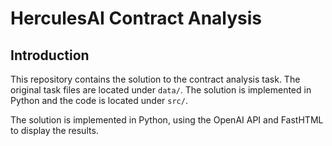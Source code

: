 # HerculesAI Contract Analysis

## Introduction
This repository contains the solution to the contract analysis task. The original task files are located under `data/`. The solution is implemented in Python and the code is located under `src/`.

The solution is implemented in Python, using the OpenAI API and FastHTML to display the results.
